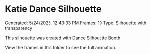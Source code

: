 # Katie Dance Silhouette
Generated: 5/24/2025, 12:43:33 PM
Frames: 10
Type: Silhouette with transparency
    
This silhouette was created with Dance Silhouette Booth.
    
View the frames in this folder to see the full animation.